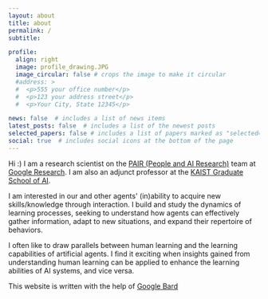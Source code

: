 ```yaml
---
layout: about
title: about
permalink: /
subtitle:

profile:
  align: right
  image: profile_drawing.JPG
  image_circular: false # crops the image to make it circular
  #address: >
  #  <p>555 your office number</p>
  #  <p>123 your address street</p>
  #  <p>Your City, State 12345</p>

news: false  # includes a list of news items
latest_posts: false  # includes a list of the newest posts
selected_papers: false # includes a list of papers marked as "selected={true}"
social: true  # includes social icons at the bottom of the page
---
```


Hi :) I am a research scientist on the [PAIR (People and AI Research)](https://pair.withgoogle.com/) team at [Google Research](https://research.google/). I am also an adjunct professor at the [KAIST Graduate School of AI](https://gsai.kaist.ac.kr/).

I am interested in our and other agents' (in)ability to acquire new skills/knowledge through interaction. I build and study the dynamics of learning processes, seeking to understand how agents can effectively gather information, adapt to new situations, and expand their repertoire of behaviors.

I often like to draw parallels between human learning and the learning capabilities of artificial agents. I find it exciting when insights gained from understanding human learning can be applied to enhance the learning abilities of AI systems, and vice versa.

This website is written with the help of [Google Bard](https://bard.google.com/)


<!-- I hold a PhD in Computer Science from [KAIST](http://www.kaist.ac.kr){:target="\_blank"}. During my PhD, I was advised by [Juho Kim](http://juhokim.com){:target="\_blank"} in the [KIXLAB](http://kixlab.org){:target="\_blank"}. Before joining Google, I was a research scientist and a technical leader at [Naver AI](https://naver-career.gitbook.io/en/teams/clova-cic/ai-lab), where I led research at the intersection of Human-Computer Interaction and Machine Learning. -->

<!-- In the past,
I studied Computer Science, Financial Engineering from KAIST, Finance from Simon Business School @ University of Rochester, and Statistics from Rutgers University. I have worked at an Hedge Fund in NYC trying to beat the market by relentlessly crunching numbers prior to coming (back) to KAIST. I've spent two years in the reinforcement learning (as a subfield of machine learning) research group at KAIST as a Ph.D student before joining KIXLAB (the KAIST Interaction Lab). -->

<!-- I taught lab sessions for the mandatory Introduction to Programming course at KAIST from 2015-2018 as a Head TA. I enjoyed working with 40 TAs and interacting with 450-500 students each semester. -->
